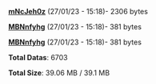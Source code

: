 [**mNcJeh0z**](/data/mNcJeh0z.txt) (27/01/23 - 15:18)- 2306 bytes

[**MBNnfyhg**](/data/MBNnfyhg.txt) (27/01/23 - 15:18)- 381 bytes

[**MBNnfyhg**](/data/MBNnfyhg.txt) (27/01/23 - 15:18)- 381 bytes

**Total Datas**: 6703

**Total Size**: 39.06 MB / 39.1 MB